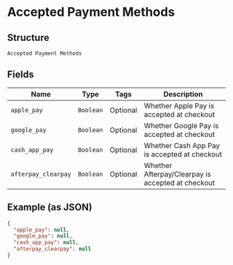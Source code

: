 
# Accepted Payment Methods

## Structure

`Accepted Payment Methods`

## Fields

| Name | Type | Tags | Description |
|  --- | --- | --- | --- |
| `apple_pay` | `Boolean` | Optional | Whether Apple Pay is accepted at checkout |
| `google_pay` | `Boolean` | Optional | Whether Google Pay is accepted at checkout |
| `cash_app_pay` | `Boolean` | Optional | Whether Cash App Pay is accepted at checkout |
| `afterpay_clearpay` | `Boolean` | Optional | Whether Afterpay/Clearpay is accepted at checkout |

## Example (as JSON)

```json
{
  "apple_pay": null,
  "google_pay": null,
  "cash_app_pay": null,
  "afterpay_clearpay": null
}
```

